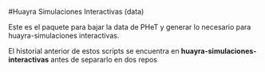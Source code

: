 #Huayra Simulaciones Interactivas (data)

Este es el paquete para bajar la data de PHeT y generar lo necesario para huayra-simulaciones interactivas.

El historial anterior de estos scripts se encuentra en **huayra-simulaciones-interactivas** antes de separarlo en dos repos
